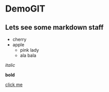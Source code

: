 # DemoGIT
## Lets see some markdown staff
 - cherry
 - apple
   - pink lady
   - ala bala

_italic_

__bold__

[click me](https://dir.bg)
